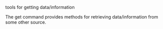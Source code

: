 tools for getting data/information

The get command provides methods for retrieving data/information from some other source.
